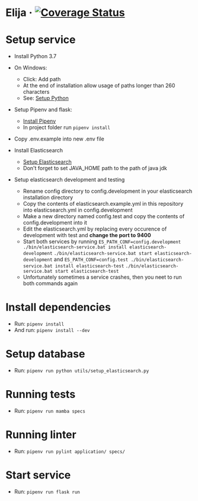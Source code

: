 # Elija &middot; [![Coverage Status](https://coveralls.io/repos/github/hpi-sam/ask-your-repository-api/badge.svg)](https://coveralls.io/github/hpi-sam/ask-your-repository-api)

# Setup service
- Install Python 3.7
- On Windows:
  - Click: Add path
  - At the end of installation allow usage of paths longer than 260 characters
  - See: [Setup Python](https://docs.python.org/3/using/windows.html)

- Setup Pipenv and flask:
  - [Install Pipenv](https://pipenv.readthedocs.io/en/latest/)
  - In project folder run `pipenv install`

- Copy .env.example into new .env file

- Install Elasticsearch
  - [Setup Elasticsearch](https://www.elastic.co/guide/en/elasticsearch/reference/current/install-elasticsearch.html)
  - Don't forget to set JAVA_HOME path to the path of java jdk

- Setup elasticsearch development and testing
  - Rename config directory to config.development in your elasticsearch installation directory
  - Copy the contents of elasticsearch.example.yml in this repository into elasticsearch.yml in config.development
  - Make a new directory named config.test and copy the contents of config.development into it
  - Edit the elasticsearch.yml by replacing every occurence of development with test and **change the port to 9400**
  - Start both services by running
    `ES_PATH_CONF=config.development ./bin/elasticsearch-service.bat install elasticsearch-development`
    `./bin/elasticsearch-service.bat start elasticsearch-development`
    and
    `ES_PATH_CONF=config.test ./bin/elasticsearch-service.bat install elasticsearch-test`
    `./bin/elasticsearch-service.bat start elasticsearch-test`
  - Unfortunately sometimes a service crashes, then you neet to run both commands again

# Install dependencies
- Run: `pipenv install`
- And run: `pipenv install --dev`

# Setup database
- Run: `pipenv run python utils/setup_elasticsearch.py`

# Running tests
- Run: `pipenv run mamba specs`

# Running linter
- Run: `pipenv run pylint application/ specs/`

# Start service
- Run: `pipenv run flask run`
